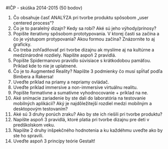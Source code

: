 #IČP - skúška 2014-2015 (50 bodov)

1. Čo obsahuje časť ANALÝZA pri tvorbe produktu spôsobom „user centered process“?
2. Čo je to paralelný dizajn? Kedy sa robí? Aké sú jeho výhody/prínosy?
3. Popíšte iteratívny spôsobom prototypovania. V ktorej časti sa začína a čo je výstupom protypovania? Akou formou začína? Znázornite to aj graficky.
4. Čo treba zohľadňovať pri tvorbe dizajnu ak myslíme aj na kultúrne a medzinárodné rozdiely. Napíšte aspoň 2 pravidlá.
5. Popíšte Spidermanovo pravidlo súvisiace s krátkodobou pamäťou. Príklad kde to nie je uplatnené.
6. Čo je to Augmented Reality? Napíšte 3 podmienky čo musí spĺňať podľa Bimbera a Rakersa!
7. Uveďte príklad na priamy a nepriamy ovládač.
8. Uveďte príklad immersive a non-immersive virtuálnu realitu.
9. Popíšte formatívne a sumatívne vyhodnocovanie + príklad na ne.
10. Aké snímacie zariadenie by ste dali do laboratória na testovanie mobilných aplikácií? Aký je najdôležitejší rozdiel medzi mobilným a desktopovým testovaním?
11. Aké sú 3 druhy porúch zraku? Ako by ste ich riešili pri tvorbe produktu?
12. Napíšte aspoň 3 pravidlá, ktoré platia pri tvorbe dizajnu pre deti v predškolskom veku.
13. Napíšte 2 druhy inšpekčného hodnotenia a ku každéhmu uveďte ako by ste ho spravili.
14. Uveďte aspoň 3 princípy teórie Gestalt!

